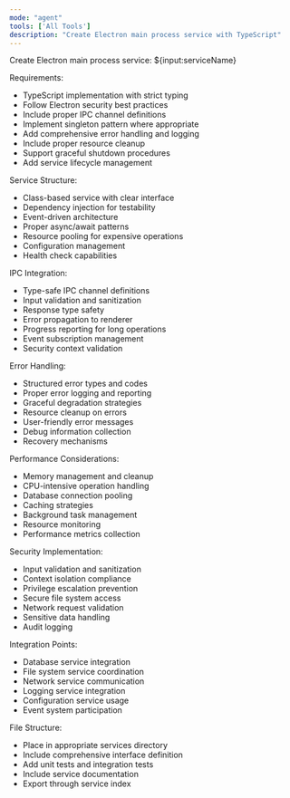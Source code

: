 ```yaml
---
mode: "agent"
tools: ['All Tools']
description: "Create Electron main process service with TypeScript"
---
```


Create Electron main process service: ${input:serviceName}

Requirements:

- TypeScript implementation with strict typing
- Follow Electron security best practices
- Include proper IPC channel definitions
- Implement singleton pattern where appropriate
- Add comprehensive error handling and logging
- Include proper resource cleanup
- Support graceful shutdown procedures
- Add service lifecycle management

Service Structure:

- Class-based service with clear interface
- Dependency injection for testability
- Event-driven architecture
- Proper async/await patterns
- Resource pooling for expensive operations
- Configuration management
- Health check capabilities

IPC Integration:

- Type-safe IPC channel definitions
- Input validation and sanitization
- Response type safety
- Error propagation to renderer
- Progress reporting for long operations
- Event subscription management
- Security context validation

Error Handling:

- Structured error types and codes
- Proper error logging and reporting
- Graceful degradation strategies
- Resource cleanup on errors
- User-friendly error messages
- Debug information collection
- Recovery mechanisms

Performance Considerations:

- Memory management and cleanup
- CPU-intensive operation handling
- Database connection pooling
- Caching strategies
- Background task management
- Resource monitoring
- Performance metrics collection

Security Implementation:

- Input validation and sanitization
- Context isolation compliance
- Privilege escalation prevention
- Secure file system access
- Network request validation
- Sensitive data handling
- Audit logging

Integration Points:

- Database service integration
- File system service coordination
- Network service communication
- Logging service integration
- Configuration service usage
- Event system participation

File Structure:

- Place in appropriate services directory
- Include comprehensive interface definition
- Add unit tests and integration tests
- Include service documentation
- Export through service index
